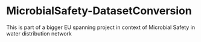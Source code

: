 # MicrobialSafety-DatasetConversion
This is part of a bigger EU spanning project in context of Microbial Safety in water distribution network

